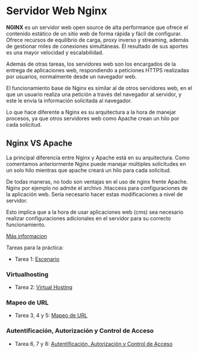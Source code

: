 # Servidor Web Nginx

**NGINX** es un servidor web open source de alta performance que ofrece el contenido estático de un sitio web de forma rápida y fácil de configurar. Ofrece recursos de equilibrio de carga, proxy inverso y streaming, además de gestionar miles de conexiones simultáneas. El resultado de sus aportes es una mayor velocidad y escalabilidad.

Además de otras tareas, los servidores web son los encargados de la entrega de aplicaciones web, respondiendo a peticiones HTTPS realizadas por usuarios, normalmente desde un navegador web.

El funcionamiento base de Nginx es similar al de otros servidores web, en el que un usuario realiza una petición a través del navegador al servidor, y este le envía la información solicitada al navegador.

Lo que hace diferente a Nginx es su arquitectura a la hora de manejar procesos, ya que otros servidores web como Apache crean un hilo por cada solicitud.


## **Nginx VS Apache**

La principal diferencia entre Nginx y Apache está en su arquitectura. Como comentamos anteriormente Nginx puede manejar múltiples solicitudes en un solo hilo mientras que apache creará un hilo para cada solicitud.

De todas maneras, no todo son ventajas en el uso de nginx frente Apache. Nginx por ejemplo no admite el archivo .htaccess para configuraciones de la aplicación web. Sería necesario hacer estas modificaciones a nivel de servidor.

Esto implica que a la hora de usar aplicaciones web (cms) sea necesario realizar configuraciones adicionales en el servidor para su correcto funcionamiento.

[Más informacion](https://rockcontent.com/es/blog/nginx/)

Tareas para la práctica:

* Tarea 1: [Escenario]()

### Virtualhosting

* Tarea 2: [Virtual Hosting]()

### Mapeo de URL

* Tarea 3, 4 y 5: [Mapeo de URL]()

### Autentificación, Autorización y Control de Acceso

* Tarea 6, 7 y 8: [Autentificación, Autorización y Control de Acceso]()